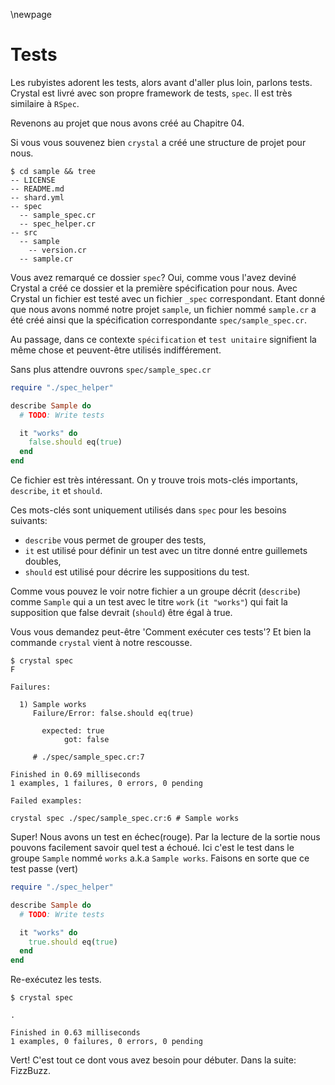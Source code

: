 \newpage

# Tests

Les rubyistes adorent les tests, alors avant d'aller plus loin,
parlons tests. Crystal est livré avec son propre framework de tests,
`spec`. Il est très similaire à `RSpec`.

Revenons au projet que nous avons créé au Chapitre 04.

Si vous vous souvenez bien `crystal` a créé une structure
de projet pour nous.

    $ cd sample && tree
    -- LICENSE
    -- README.md
    -- shard.yml
    -- spec
      -- sample_spec.cr
      -- spec_helper.cr
    -- src
      -- sample
        -- version.cr
      -- sample.cr

Vous avez remarqué ce dossier `spec`? Oui, comme vous l'avez deviné Crystal a créé ce dossier
et la première spécification pour nous.
Avec Crystal un fichier est testé avec un fichier `_spec` correspondant.
Etant donné que nous avons nommé notre projet `sample`, un fichier nommé `sample.cr`
a été créé ainsi que la spécification correspondante `spec/sample_spec.cr`.

Au passage, dans ce contexte `spécification` et `test unitaire` signifient
la même chose et peuvent-être utilisés indifférement.

Sans plus attendre ouvrons `spec/sample_spec.cr`

```ruby
require "./spec_helper"

describe Sample do
  # TODO: Write tests

  it "works" do
    false.should eq(true)
  end
end
```

Ce fichier est très intéressant. On y trouve trois mots-clés importants, `describe`, `it` et `should`.

Ces mots-clés sont uniquement utilisés dans `spec` pour les besoins suivants:

- `describe` vous permet de grouper des tests,
- `it` est utilisé pour définir un test avec un titre donné entre guillemets doubles,
- `should` est utilisé pour décrire les suppositions du test.

Comme vous pouvez le voir notre fichier a un groupe décrit (`describe`) comme `Sample`
qui a un test avec le titre `work` (`it "works"`) qui fait la supposition que false devrait
(`should`) être égal à true.

Vous vous demandez peut-être 'Comment exécuter ces tests'? Et bien la commande `crystal`
vient à notre rescousse.

    $ crystal spec
    F

    Failures:

      1) Sample works
         Failure/Error: false.should eq(true)

           expected: true
                got: false

         # ./spec/sample_spec.cr:7

    Finished in 0.69 milliseconds
    1 examples, 1 failures, 0 errors, 0 pending

    Failed examples:

    crystal spec ./spec/sample_spec.cr:6 # Sample works

Super! Nous avons un test en échec(rouge). Par la lecture de la sortie nous pouvons
facilement savoir quel test a échoué. Ici c'est le test dans le groupe `Sample` nommé `works` a.k.a `Sample works`.
Faisons en sorte que ce test passe (vert)

```ruby
require "./spec_helper"

describe Sample do
  # TODO: Write tests

  it "works" do
    true.should eq(true)
  end
end
```

Re-exécutez les tests.

    $ crystal spec

    .

    Finished in 0.63 milliseconds
    1 examples, 0 failures, 0 errors, 0 pending

Vert! C'est tout ce dont vous avez besoin pour débuter. Dans la suite: FizzBuzz.
